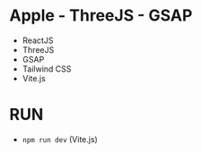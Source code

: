 # Apple - ThreeJS - GSAP
- ReactJS
- ThreeJS 
- GSAP
- Tailwind CSS
- Vite.js

# RUN
- `npm run dev` (Vite.js)